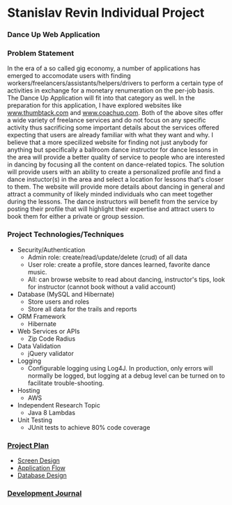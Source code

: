 # Stanislav Revin Individual Project
### Dance Up Web Application
### Problem Statement
In the era of a so called gig economy, a number of applications has emerged to accomodate users with finding workers/freelancers/assistants/helpers/drivers to perform a certain type of activities in exchange for a monetary renumeration on the per-job basis. The Dance Up Application will fit into that category as well. In the preparation for this application, I have explored websites like www.thumbtack.com and www.coachup.com. Both of the above sites offer a wide variety of freelance services and do not focus on any specific activity thus sacrificing some important details about the services offered expecting that users are already familiar with what they want and why. I believe that a more specilized website for finding not just anybody for anything but specifically a ballroom dance instructor for dance lessons in the area will provide a better quality of service to people who are interested in dancing by focusing all the content on dance-related topics. The solution will provide users with an ability to create a personalized profile and find a dance instuctor(s) in the area and select a location for lessons that's closer to them. The website will provide more details about dancing in general and attract a community of likely minded individuals who can meet together during the lessons. The dance instructors will benefit from the service by posting their profile that will highlight their expertise and attract users to book them for either a private or group session.

### Project Technologies/Techniques 

* Security/Authentication
  * Admin role: create/read/update/delete (crud) of all data
  * User role: create a profile, store dances learned, favorite dance music.
  * All: can browse website to read about dancing, instructor's tips, look for instructor (cannot book without a valid account)
* Database (MySQL and Hibernate)
  * Store users and roles
  * Store all data for the trails and reports
* ORM Framework
  * Hibernate
* Web Services or APIs
  * Zip Code Radius
* Data Validation
  * jQuery validator
* Logging
  * Configurable logging using Log4J. In production, only errors will normally be logged, but logging at a debug level can be turned on to facilitate trouble-shooting. 
* Hosting
  * AWS
* Independent Research Topic
  * Java 8 Lambdas
* Unit Testing
  * JUnit tests to achieve 80% code coverage


### [Project Plan](ProjectPlan.md)
* [Screen Design](DesignDocuments/wireframes/images/)
* [Application Flow](DesignDocuments/applicationFlow.md)
* [Database Design](DesignDocuments/ERD.JPEG)

### [Development Journal](Journal.md)
